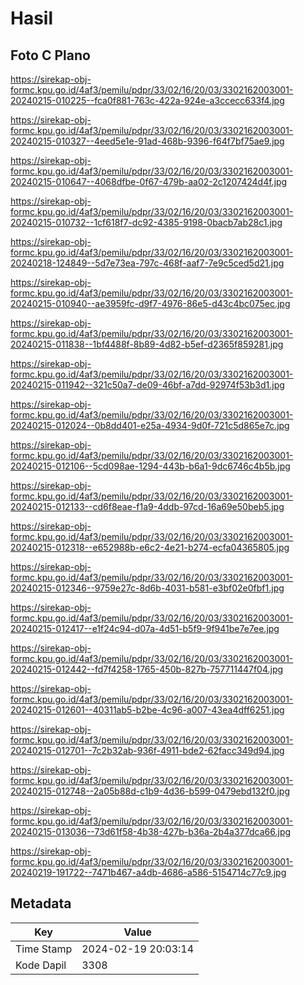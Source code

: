# Hasil

## Foto C Plano

https://sirekap-obj-formc.kpu.go.id/4af3/pemilu/pdpr/33/02/16/20/03/3302162003001-20240215-010225--fca0f881-763c-422a-924e-a3ccecc633f4.jpg

https://sirekap-obj-formc.kpu.go.id/4af3/pemilu/pdpr/33/02/16/20/03/3302162003001-20240215-010327--4eed5e1e-91ad-468b-9396-f64f7bf75ae9.jpg

https://sirekap-obj-formc.kpu.go.id/4af3/pemilu/pdpr/33/02/16/20/03/3302162003001-20240215-010647--4068dfbe-0f67-479b-aa02-2c1207424d4f.jpg

https://sirekap-obj-formc.kpu.go.id/4af3/pemilu/pdpr/33/02/16/20/03/3302162003001-20240215-010732--1cf618f7-dc92-4385-9198-0bacb7ab28c1.jpg

https://sirekap-obj-formc.kpu.go.id/4af3/pemilu/pdpr/33/02/16/20/03/3302162003001-20240218-124849--5d7e73ea-797c-468f-aaf7-7e9c5ced5d21.jpg

https://sirekap-obj-formc.kpu.go.id/4af3/pemilu/pdpr/33/02/16/20/03/3302162003001-20240215-010940--ae3959fc-d9f7-4976-86e5-d43c4bc075ec.jpg

https://sirekap-obj-formc.kpu.go.id/4af3/pemilu/pdpr/33/02/16/20/03/3302162003001-20240215-011838--1bf4488f-8b89-4d82-b5ef-d2365f859281.jpg

https://sirekap-obj-formc.kpu.go.id/4af3/pemilu/pdpr/33/02/16/20/03/3302162003001-20240215-011942--321c50a7-de09-46bf-a7dd-92974f53b3d1.jpg

https://sirekap-obj-formc.kpu.go.id/4af3/pemilu/pdpr/33/02/16/20/03/3302162003001-20240215-012024--0b8dd401-e25a-4934-9d0f-721c5d865e7c.jpg

https://sirekap-obj-formc.kpu.go.id/4af3/pemilu/pdpr/33/02/16/20/03/3302162003001-20240215-012106--5cd098ae-1294-443b-b6a1-9dc6746c4b5b.jpg

https://sirekap-obj-formc.kpu.go.id/4af3/pemilu/pdpr/33/02/16/20/03/3302162003001-20240215-012133--cd6f8eae-f1a9-4ddb-97cd-16a69e50beb5.jpg

https://sirekap-obj-formc.kpu.go.id/4af3/pemilu/pdpr/33/02/16/20/03/3302162003001-20240215-012318--e652988b-e6c2-4e21-b274-ecfa04365805.jpg

https://sirekap-obj-formc.kpu.go.id/4af3/pemilu/pdpr/33/02/16/20/03/3302162003001-20240215-012346--9759e27c-8d6b-4031-b581-e3bf02e0fbf1.jpg

https://sirekap-obj-formc.kpu.go.id/4af3/pemilu/pdpr/33/02/16/20/03/3302162003001-20240215-012417--e1f24c94-d07a-4d51-b5f9-9f941be7e7ee.jpg

https://sirekap-obj-formc.kpu.go.id/4af3/pemilu/pdpr/33/02/16/20/03/3302162003001-20240215-012442--fd7f4258-1765-450b-827b-757711447f04.jpg

https://sirekap-obj-formc.kpu.go.id/4af3/pemilu/pdpr/33/02/16/20/03/3302162003001-20240215-012601--40311ab5-b2be-4c96-a007-43ea4dff6251.jpg

https://sirekap-obj-formc.kpu.go.id/4af3/pemilu/pdpr/33/02/16/20/03/3302162003001-20240215-012701--7c2b32ab-936f-4911-bde2-62facc349d94.jpg

https://sirekap-obj-formc.kpu.go.id/4af3/pemilu/pdpr/33/02/16/20/03/3302162003001-20240215-012748--2a05b88d-c1b9-4d36-b599-0479ebd132f0.jpg

https://sirekap-obj-formc.kpu.go.id/4af3/pemilu/pdpr/33/02/16/20/03/3302162003001-20240215-013036--73d61f58-4b38-427b-b36a-2b4a377dca66.jpg

https://sirekap-obj-formc.kpu.go.id/4af3/pemilu/pdpr/33/02/16/20/03/3302162003001-20240219-191722--7471b467-a4db-4686-a586-5154714c77c9.jpg


## Metadata

| Key        | Value               |
| ---------- | ------------------- |
| Time Stamp | 2024-02-19 20:03:14 |
| Kode Dapil | 3308                |



